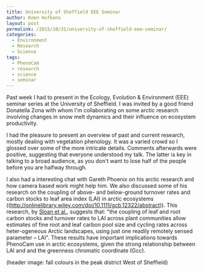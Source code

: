 ```yaml
---
title: University of Sheffield EEE Seminar
author: Koen Hufkens
layout: post
permalink: /2015/10/31/university-of-sheffield-eee-seminar/
categories:
  - Environment
  - Research
  - Science
tags:
  - PhenoCam
  - research
  - science
  - seminar
---
```

Past week I had to present in the Ecology, Evolution &amp; Environment (EEE) seminar series at the University of Sheffield. I was invited by a good friend Donatella Zona with whom I'm collaborating on some arctic research involving changes in snow melt dynamics and their influence on ecosystem productivity.

I had the pleasure to present an overview of past and current research, mostly dealing with vegetation phenology. It was a varied crowd so I glossed over some of the more intricate details. Comments afterwards were positive, suggesting that everyone understood my talk. The latter is key in talking to a broad audience, as you don't want to lose half of the people before you are halfway through.

I also had a interesting chat with Gareth Phoenix on his arctic research and how camera based work might help him. We also discussed some of his research on the coupling of above- and below-ground turnover rates and carbon stocks to leaf area index (LAI) in arctic ecosystems ((http://onlinelibrary.wiley.com/doi/10.1111/gcb.12322/abstract)). This research, by <a href="http://onlinelibrary.wiley.com/doi/10.1111/gcb.12322/abstract">Sloan et al.</a>, suggests that: "the coupling of leaf and root carbon stocks and turnover rates to LAI across plant communities allow estimates of fine root and leaf carbon pool size and cycling rates across heter-ogeneous Arctic landscapes, using just one readily remotely sensed parameter – LAI". These results have important implications towards PhenoCam use in arctic ecosystems, given the strong relationship between LAI and and the greenness chromatic coordinate (Gcc).

(header image: fall colours in the peak district West of Sheffield)